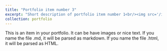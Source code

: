 ```yaml
---
title: "Portfolio item number 3"
excerpt: "Short description of portfolio item number 1<br/><img src='/images/plot2.png'>"
collection: portfolio
---
```


This is an item in your portfolio. It can be have images or nice text. If you name the file .md, it will be parsed as markdown. If you name the file .html, it will be parsed as HTML. 
